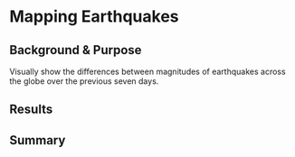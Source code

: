 # Mapping Earthquakes

## Background & Purpose

Visually show the differences between magnitudes of earthquakes across the globe over the previous seven days. 

## Results

## Summary

